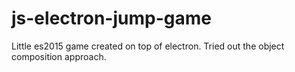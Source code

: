 # js-electron-jump-game
Little es2015 game created on top of electron. Tried out the object composition approach.
